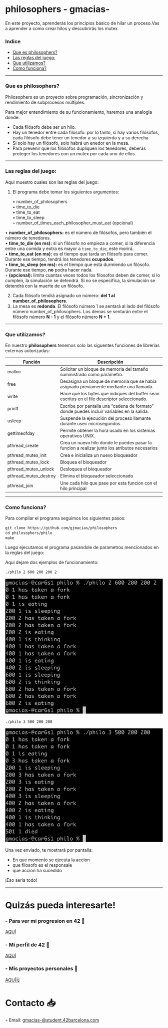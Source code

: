 # philosophers - gmacias-
En este proyecto, aprenderás los principios básico de hilar un proceso.Vas a aprender a como crear hilos y descubrirás los mutex.

### Indice
* [Que es philosophers?](#que-es-philosophers)
* [Las reglas del juego:](#las-reglas-del-juego)
* [Que utilizamos?](#que-utilizamos)
* [Como funciona?](#como-funciona)

------------
### Que es philosophers?
Philosophers es un proyecto sobre programación, sincronización y rendimiento de subprocesos múltiples.

Para mejor entendimiento de su funcionamiento, haremos una analogia donde:

- Cada filósofo debe ser un hilo.
- Hay un tenedor entre cada filósofo. por lo tanto, si hay varios filósofos, cada filósofo debe tener un tenedor a su izquierda y a su derecha.
- Si solo hay un filósofo, solo habrá un  enedor en la mesa.
- Para prevenir que los filósofos dupliquen los tenedores, deberás proteger los tenedores con un mutex por cada uno de ellos.

-----------
### Las reglas del juego:
Aqui muestro cuales son las reglas del juego:

1. El programa debe tomar los siguientes argumentos:

	• number_of_philosophers  
	• time_to_die  
	• time_to_eat  
	• time_to_sleep  
	◦ number_of_times_each_philosopher_must_eat (opcional)  

• **number_of_philosophers:** es el número de filósofos, pero también el número de tenedores.  
• **time_to_die (en ms):** si un filósofo no empieza a comer, si la diferencia entre una comida y eotra es mayor a `time_to_die`, este morirá.  
• **time_to_eat (en ms):** es el tiempo que tarda un filósofo para comer. Durante ese tiempo, tendrá los tenedores **ocupados**.  
• **time_to_sleep (en ms):** es el tiempo que esta durmiendo un filósofo. Durante ese tiempo, **no** podra hacer nada.  
◦ **(opcional):** limita cuantas veces todos los filosofos deben de comer, si lo cumplen, la simulación se detendrá. Si no se especifica, la simulación se detendrá con la muerte de un filósofo.

2. Cada filósofo tendrá asignado un número: **del 1 al number_of_philosophers**.
3. La mesa es **redonda**. El filósofo número 1 se sentará al lado del filósofo número number_of_philosophers. Los demas se sentarán entre el filósofo número **N - 1** y el filósofo número **N + 1**.

------------
### Que utilizamos?
En nuestro **philosophers** tenemos solo las siguentes funciones de librerias externas autorizadas:

| Función  | Descripción					 			|
|-------|-----------------------------------------------------------------------------------|
| malloc | Solicitar un bloque de memoria del tamaño suministrado como parámetro.     						|
| free | Desasigna un bloque de memoria que se había asignado previamente mediante una llamada. 				|
| write | Hace que los bytes que indiques del buffer sean escritos en el file descriptor seleccionado.				|
| printf | Escribe por pantalla una “cadena de formato” donde puedes incluir variables en la salida.				|
| usleep | Suspende la ejecución del proceso llamante durante usec microsegundos.        					|
| gettimeofday | Permite obtener la hora usado en los sistemas operativos UNIX.            					|
| pthread_create | Crea un nuevo hilo donde le puedes pasar la funcion a realizar junto los atributos necesarios		|
| pthread_mutex_init | Crea e inicializa un nuevo bloqueador			|
| pthread_mutex_lock | Bloquea el bloqueador					|
| pthread_mutex_unlock | Desloquea el bloqueador				|
| pthread_mutex_destroy | Elimina el bloqueador seleccionado			|
| pthread_join | Une cada hilo que pase por esta funcion con el hilo principal	|

------------
### Como funciona?

Para compilar el programa seguimos los siguientes pasos:

	git clone https://github.com/gjmacias/philosophers
	cd philosophers/philo
	make

Luego ejecutamos el programa pasandole de parametros mencionados en la reglas del juego:

Aqui dejare dos ejemplos de funcionamiento:

	./philo 2 600 200 200 2
 
 ![stop_by_goal](./stop_by_goal.png)
 
 	./philo 3 500 200 200
  
![stop_by_death](./stop_by_death.png)

Una vez enviado, te mostrará por pantalla:

- En que momento se ejecuta la accion
- que filosofo es el responsale
- que accion ha sucedido

¡Eso sería todo!

-------------
# Quizás pueda interesarte!

### - Para ver mi progresion en 42 🌠
[AQUÍ](https://github.com/gjmacias/42BCN)

### - Mi perfil de 42 👾
[AQUÍ](https://profile.intra.42.fr/users/gmacias-)

### - Mis proyectos personales 🧐
[AQUÍ🗒️](https://github.com/gjmacias/autoproyectos)

# Contacto 📥

◦ Email: gmacias-@student.42barcelona.com

[1]: https://www.42barcelona.com/ "42 BCN"

